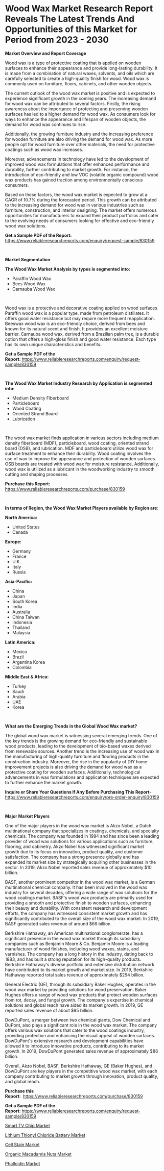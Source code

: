 <p><h1>Wood Wax Market Research Report Reveals The Latest Trends And Opportunities of this Market for Period from 2023 - 2030</h1></p><p><strong>Market Overview and Report Coverage</strong></p>
<p><p>Wood wax is a type of protective coating that is applied on wooden surfaces to enhance their appearance and provide long-lasting durability. It is made from a combination of natural waxes, solvents, and oils which are carefully selected to create a high-quality finish for wood. Wood wax is commonly used on furniture, floors, cabinets, and other wooden objects.</p><p>The current outlook of the wood wax market is positive and is expected to experience significant growth in the coming years. The increasing demand for wood wax can be attributed to several factors. Firstly, the rising awareness about the importance of protecting and preserving wooden surfaces has led to a higher demand for wood wax. As consumers look for ways to enhance the appearance and lifespan of wooden objects, the demand for wood wax continues to rise.</p><p>Additionally, the growing furniture industry and the increasing preference for wooden furniture are also driving the demand for wood wax. As more people opt for wood furniture over other materials, the need for protective coatings such as wood wax increases.</p><p>Moreover, advancements in technology have led to the development of improved wood wax formulations that offer enhanced performance and durability, further contributing to market growth. For instance, the introduction of eco-friendly and low VOC (volatile organic compound) wood wax products has gained traction among environmentally conscious consumers.</p><p>Based on these factors, the wood wax market is expected to grow at a CAGR of 10.7% during the forecasted period. This growth can be attributed to the increasing demand for wood wax in various industries such as furniture, construction, and interior designing. The market offers numerous opportunities for manufacturers to expand their product portfolios and cater to the evolving needs of consumers looking for effective and eco-friendly wood wax solutions.</p></p>
<p><strong>Get a Sample PDF of the Report:</strong> <a href="https://www.reliableresearchreports.com/enquiry/request-sample/830159">https://www.reliableresearchreports.com/enquiry/request-sample/830159</a></p>
<p>&nbsp;</p>
<p><strong>Market Segmentation</strong></p>
<p><strong>The Wood Wax Market Analysis by types is segmented into:</strong></p>
<p><ul><li>Paraffin Wood Wax</li><li>Bees Wood Wax</li><li>Carnauba Wood Wax</li></ul></p>
<p>&nbsp;</p>
<p><p>Wood wax is a protective and decorative coating applied on wood surfaces. Paraffin wood wax is a popular type, made from petroleum distillates. It offers good water resistance but may require more frequent reapplication. Beeswax wood wax is an eco-friendly choice, derived from bees and known for its natural scent and finish. It provides an excellent moisture barrier. Carnauba wood wax, derived from a Brazilian palm tree, is a durable option that offers a high-gloss finish and good water resistance. Each type has its own unique characteristics and benefits.</p></p>
<p><strong>Get a Sample PDF of the Report:</strong>&nbsp;<a href="https://www.reliableresearchreports.com/enquiry/request-sample/830159">https://www.reliableresearchreports.com/enquiry/request-sample/830159</a></p>
<p>&nbsp;</p>
<p><strong>The Wood Wax Market Industry Research by Application is segmented into:</strong></p>
<p><ul><li>Medium Density Fiberboard</li><li>Particleboard</li><li>Wood Coating</li><li>Oriented Strand Board</li><li>Lubrication</li></ul></p>
<p>&nbsp;</p>
<p><p>The wood wax market finds application in various sectors including medium density fiberboard (MDF), particleboard, wood coating, oriented strand board (OSB), and lubrication. MDF and particleboard utilize wood wax for surface treatment to enhance their durability. Wood coating involves the use of wax to improve the appearance and protection of wooden surfaces. OSB boards are treated with wood wax for moisture resistance. Additionally, wood wax is utilized as a lubricant in the woodworking industry to smooth cutting and shaping processes.</p></p>
<p><strong>Purchase this Report:</strong>&nbsp; <a href="https://www.reliableresearchreports.com/purchase/830159">https://www.reliableresearchreports.com/purchase/830159</a></p>
<p>&nbsp;</p>
<p><strong>In terms of Region, the Wood Wax Market Players available by Region are:</strong></p>
<p>
    <p> <strong> North America: </strong>
        <ul>
            <li>United States</li>
            <li>Canada</li>
        </ul>
        </p> 
    <p> <strong> Europe: </strong>
        <ul>
            <li>Germany</li>
            <li>France</li>
            <li>U.K.</li>
            <li>Italy</li>
            <li>Russia</li>
        </ul>
        </p> 
    <p> <strong> Asia-Pacific: </strong>
        <ul>
            <li>China</li>
            <li>Japan</li>
            <li>South Korea</li>
            <li>India</li>
            <li>Australia</li>
            <li>China Taiwan</li>
            <li>Indonesia</li>
            <li>Thailand</li>
            <li>Malaysia</li>
        </ul>
        </p> 
    <p> <strong> Latin America: </strong>
        <ul>
            <li>Mexico</li>
            <li>Brazil</li>
            <li>Argentina Korea</li>
            <li>Colombia</li>
        </ul>
        </p> 
    <p> <strong> Middle East & Africa: </strong>
        <ul>
            <li>Turkey</li>
            <li>Saudi</li>
            <li>Arabia</li>
            <li>UAE</li>
            <li>Korea</li>
        </ul>
    </p>
    </p>
<p>&nbsp;</p>
<p><strong>What are the Emerging Trends in the Global Wood Wax market?</strong></p>
<p><p>The global wood wax market is witnessing several emerging trends. One of the key trends is the growing demand for eco-friendly and sustainable wood products, leading to the development of bio-based waxes derived from renewable sources. Another trend is the increasing use of wood wax in the manufacturing of high-quality furniture and flooring products in the construction industry. Moreover, the rise in the popularity of DIY home improvement projects is also driving the demand for wood wax as a protective coating for wooden surfaces. Additionally, technological advancements in wax formulations and application techniques are expected to further enhance the market growth.</p></p>
<p><strong>Inquire or Share Your Questions If Any Before Purchasing This Report</strong>- <a href="https://www.reliableresearchreports.com/enquiry/pre-order-enquiry/830159">https://www.reliableresearchreports.com/enquiry/pre-order-enquiry/830159</a></p>
<p>&nbsp;</p>
<p><strong>Major Market Players</strong></p>
<p><p>One of the major players in the wood wax market is Akzo Nobel, a Dutch multinational company that specializes in coatings, chemicals, and specialty chemicals. The company was founded in 1994 and has since been a leading provider of wood wax solutions for various applications such as furniture, flooring, and cabinetry. Akzo Nobel has witnessed significant market growth due to its focus on innovation, product quality, and customer satisfaction. The company has a strong presence globally and has expanded its market size by strategically acquiring other businesses in the sector. In 2019, Akzo Nobel reported sales revenue of approximately $10 billion.</p><p>BASF, another prominent competitor in the wood wax market, is a German multinational chemical company. It has been involved in the wood wax industry for several decades, offering a wide range of wax solutions for the wood coatings market. BASF's wood wax products are primarily used for providing a smooth and protective finish to wooden surfaces, enhancing their beauty and durability. With consistent research and development efforts, the company has witnessed consistent market growth and has significantly contributed to the overall size of the wood wax market. In 2019, BASF generated sales revenue of around $66 billion.</p><p>Berkshire Hathaway, an American multinational conglomerate, has a significant presence in the wood wax market through its subsidiary companies such as Benjamin Moore & Co. Benjamin Moore is a leading manufacturer of wood finishes, including wood waxes, stains, and varnishes. The company has a long history in the industry, dating back to 1883, and has built a strong reputation for its high-quality products. Berkshire Hathaway's diverse portfolio and extensive distribution network have contributed to its market growth and market size. In 2019, Berkshire Hathaway reported total sales revenue of approximately $254 billion.</p><p>General Electric (GE), through its subsidiary Baker Hughes, operates in the wood wax market by providing solutions for wood preservation. Baker Hughes offers a range of wood wax products that protect wooden surfaces from rot, decay, and fungal growth. The company's expertise in chemical solutions and global reach have aided its market growth. In 2019, GE reported sales revenue of about $95 billion.</p><p>DowDuPont, a merger between two chemical giants, Dow Chemical and DuPont, also plays a significant role in the wood wax market. The company offers various wax solutions that cater to the wood coatings industry, providing protection and enhancing the visual appeal of wooden surfaces. DowDuPont's extensive research and development capabilities have allowed it to introduce innovative products, contributing to its market growth. In 2019, DowDuPont generated sales revenue of approximately $86 billion.</p><p>Overall, Akzo Nobel, BASF, Berkshire Hathaway, GE (Baker Hughes), and DowDuPont are key players in the competitive wood wax market, with each company contributing to market growth through innovation, product quality, and global reach.</p></p>
<p><strong>Purchase this Report:</strong>&nbsp;&nbsp;<a href="https://www.reliableresearchreports.com/purchase/830159">https://www.reliableresearchreports.com/purchase/830159</a></p>
<p></p>
<p><strong>Get a Sample PDF of the Report:</strong>&nbsp;<a href="https://www.reliableresearchreports.com/enquiry/request-sample/830159">https://www.reliableresearchreports.com/enquiry/request-sample/830159</a></p>
<p><p><a href="https://medium.com/@rosejohnson762014/smart-tv-chip-market-analysis-and-sze-forecasted-for-period-from-2023-to-2030-23518f74c1e0">Smart TV Chip Market</a></p><p><a href="https://medium.com/@sanju991215/lithium-thionyl-chloride-battery-market-competitive-analysis-market-trends-and-forecast-to-2030-21236ac16a7a">Lithium Thionyl Chloride Battery Market</a></p><p><a href="https://github.com/PeterParrish5/Market-Research-Report-List-2/blob/main/cell-stain-market.md">Cell Stain Market</a></p><p><a href="https://medium.com/@rombilly2345/organic-macadamia-nuts-market-research-report-its-history-and-forecast-2023-to-2030-039fa1a573be">Organic Macadamia Nuts Market</a></p><p><a href="https://github.com/WillieWoodard/Market-Research-Report-List-2/blob/main/phalloidin-market.md">Phalloidin Market</a></p></p>